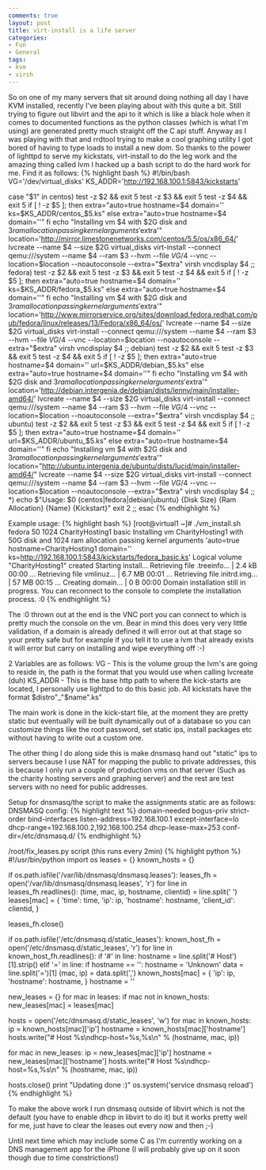 ```yaml
---
comments: true
layout: post
title: virt-install is a life server
categories:
- Fun
- General
tags:
- kvm
- virsh
---
```


So on one of my many servers that sit around doing nothing all day I have KVM installed, recently I've been playing about with this quite a bit. Still trying to figure out libvirt and the api to it which is like a black hole when it comes to documented functions as the python classes (which is what I'm using) are generated pretty much straight off the C api stuff. Anyway as I was playing with that and rrdtool trying to make a cool graphing utility I got bored of having to type loads to install a new dom. So thanks to the power of lighttpd to serve my kickstats, virt-install to do the leg work and the amazing thing called lvm I hacked up a bash script to do the hard work for me. Find it as follows:
{% highlight bash %}
#!/bin/bash
VG='/dev/virtual_disks'
KS_ADDR='http://192.168.100.1:5843/kickstarts'

case "$1" in
 centos)
 test -z $2 && exit 5
 test -z $3 && exit 5
 test -z $4 && exit 5
 if [ ! -z $5 ]; then
 extra="auto=true hostname=$4 domain='' ks=$KS_ADDR/centos_$5.ks"
 else
 extra="auto=true hostname=$4 domain=''"
 fi
 echo "Installing vm $4 with $2G disk and $3 ram allocation passing kernel arguments '$extra'"
 location='http://mirror.limestonenetworks.com/centos/5.5/os/x86_64/'
 lvcreate --name $4 --size $2G virtual_disks
 virt-install --connect qemu:///system --name $4 --ram $3 --hvm --file $VG/$4 --vnc --location=$location --noautoconsole --extra="$extra"
 virsh vncdisplay $4
 ;;
 fedora)
 test -z $2 && exit 5
 test -z $3 && exit 5
 test -z $4 && exit 5
 if [ ! -z $5 ]; then
 extra="auto=true hostname=$4 domain='' ks=$KS_ADDR/fedora_$5.ks"
 else
 extra="auto=true hostname=$4 domain=''"
 fi
 echo "Installing vm $4 with $2G disk and $3 ram allocation passing kernel arguments '$extra'"
 location='http://www.mirrorservice.org/sites/download.fedora.redhat.com/pub/fedora/linux/releases/13/Fedora/x86_64/os/'
 lvcreate --name $4 --size $2G virtual_disks
 virt-install --connect qemu:///system --name $4 --ram $3 --hvm --file $VG/$4 --vnc --location=$location --noautoconsole --extra="$extra"
 virsh vncdisplay $4
 ;;
 debian)
 test -z $2 && exit 5
 test -z $3 && exit 5
 test -z $4 && exit 5
 if [ ! -z $5 ]; then
 extra="auto=true hostname=$4 domain='' url=$KS_ADDR/debian_$5.ks"
 else
 extra="auto=true hostname=$4 domain=''"
 fi
 echo "Installing vm $4 with $2G disk and $3 ram allocation passing kernel arguments '$extra'"
 location='http://debian.intergenia.de/debian/dists/lenny/main/installer-amd64/'
 lvcreate --name $4 --size $2G virtual_disks
 virt-install --connect qemu:///system --name $4 --ram $3 --hvm --file $VG/$4 --vnc --location=$location --noautoconsole --extra="$extra"
 virsh vncdisplay $4
 ;;
 ubuntu)
 test -z $2 && exit 5
 test -z $3 && exit 5
 test -z $4 && exit 5
 if [ ! -z $5 ]; then
 extra="auto=true hostname=$4 domain='' url=$KS_ADDR/ubuntu_$5.ks"
 else
 extra="auto=true hostname=$4 domain=''"
 fi
 echo "Installing vm $4 with $2G disk and $3 ram allocation passing kernel arguments '$extra'"
 location="http://ubuntu.intergenia.de/ubuntu/dists/lucid/main/installer-amd64/"
 lvcreate --name $4 --size $2G virtual_disks
 virt-install --connect qemu:///system --name $4 --ram $3 --hvm --file $VG/$4 --vnc --location=$location --noautoconsole --extra="$extra"
 virsh vncdisplay $4
 ;;
 *)
 echo $"Usage: $0 {centos|fedora|debian|ubuntu} {Disk Size} {Ram Allocation} {Name} {Kickstart}"
 exit 2
 ;;
esac
{% endhighlight %}

Example usage:
{% highlight bash %}
[root@virtual1 ~]# ./vm_install.sh fedora 50 1024 CharityHosting1 basic
Installing vm CharityHosting1 with 50G disk and 1024 ram allocation passing kernel arguments 'auto=true hostname=CharityHosting1 domain='' ks=http://192.168.100.1:5843/kickstarts/fedora_basic.ks'
 Logical volume "CharityHosting1" created
Starting install...
Retrieving file .treeinfo... | 2.4 kB 00:00 ...
Retrieving file vmlinuz... | 6.7 MB 00:01 ...
Retrieving file initrd.img... | 57 MB 00:15 ...
Creating domain... | 0 B 00:00
Domain installation still in progress. You can reconnect to
the console to complete the installation process.
:0
{% endhighlight %}

The :0 thrown out at the end is the VNC port you can connect to which is pretty much the console on the vm. Bear in mind this does very very little validation, if a domain is already defined it will error out at that stage so your pretty safe but for example if you tell it to use a lvm that already exists it will error but carry on installing and wipe everything off :-)

2 Variables are as follows:
VG - This is the volume group the lvm's are going to reside in, the path is the format that you would use when calling lvcreate (duh)
KS_ADDR - This is the base http path to where the kick-starts are located, I personally use lighttpd to do this basic job. All kickstats have the format $distro"_"$name".ks"

The main work is done in the kick-start file, at the moment they are pretty static but eventually will be built dynamically out of a database so you can customize things like the root password, set static ips, install packages etc without having to write out a custom one.

The other thing I do along side this is make dnsmasq hand out "static" ips to servers because I use NAT for mapping the public to private addresses, this is because I only run a couple of production vms on that server (Such as the charity hosting servers and graphing server) and the rest are test servers with no need for public addresses.

Setup for dnsmasq/the script to make the assignments static are as follows:
DNSMASQ config:
{% highlight text %}
domain-needed
bogus-priv
strict-order
bind-interfaces
listen-address=192.168.100.1
except-interface=lo
dhcp-range=192.168.100.2,192.168.100.254
dhcp-lease-max=253
conf-dir=/etc/dnsmasq.d/
{% endhighlight %}

/root/fix_leases.py script (this runs every 2min)
{% highlight python %}
#!/usr/bin/python
import os
leases = {}
known_hosts = {}

if os.path.isfile('/var/lib/dnsmasq/dnsmasq.leases'):
 leases_fh = open('/var/lib/dnsmasq/dnsmasq.leases', 'r')
 for line in leases_fh.readlines():
 (time, mac, ip, hostname, clientid) = line.split(' ')
 leases[mac] = {
 'time': time,
 'ip': ip,
 'hostname': hostname,
 'client_id': clientid,
 }

leases_fh.close()

if os.path.isfile('/etc/dnsmasq.d/static_leases'):
 known_host_fh = open('/etc/dnsmasq.d/static_leases', 'r')
 for line in known_host_fh.readlines():
 if '#' in line:
 hostname = line.split('# Host')[1].strip()
 elif '=' in line:
 if hostname == '':
 hostname = 'Unknown'
 data = line.split('=')[1]
 (mac, ip) = data.split(',')
 known_hosts[mac] = {
 'ip': ip,
 'hostname': hostname,
 }
 hostname = ''

new_leases = {}
for mac in leases:
 if mac not in known_hosts:
 new_leases[mac] = leases[mac]

hosts = open('/etc/dnsmasq.d/static_leases', 'w')
for mac in known_hosts:
 ip = known_hosts[mac]['ip']
 hostname = known_hosts[mac]['hostname']
 hosts.write("# Host %s\ndhcp-host=%s,%s\n" % (hostname, mac, ip))

for mac in new_leases:
 ip = new_leases[mac]['ip']
 hostname = new_leases[mac]['hostname']
 hosts.write("# Host %s\ndhcp-host=%s,%s\n" % (hostname, mac, ip))

hosts.close()
print "Updating done :)"
os.system('service dnsmasq reload')
{% endhighlight %}

To make the above work I run dnsmasq outside of libvirt which is not the default (you have to enable dhcp in libvirt to do it) but it works pretty well for me, just have to clear the leases out every now and then ;-)

Until next time which may include some C as I'm currently working on a DNS management app for the iPhone (I will probably give up on it soon though due to time constrictions!)
